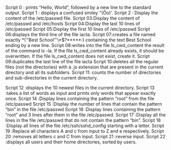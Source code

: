 Script 0 : prints “Hello, World”, followed by a new line to the standard output.
Script 1 : displays a confused smiley "(Ôo)'.
Script 2 : Display the content of the /etc/passwd file.
Script 03:Display the content of /etc/passwd and /etc/hosts
Script 04:Display the last 10 lines of /etc/passwd
Script 05:Display the first 10 lines of /etc/passwd
Script 06:displays the third line of the file iacta.
Script 07:creates a file named exactly \*\\'"Best School"\'\\*$\?\*\*\*\*\*:) containing the text Best School ending by a new line.
Script 08:writes into the file ls_cwd_content the result of the command ls -la. If the file ls_cwd_content already exists, it should be overwritten. If the file ls_cwd_content does not exist, create it.
Script 09:duplicates the last line of the file iacta
Script 10:deletes all the regular files (not the directories) with a .js extension that are present in the current directory and all its subfolders.
Script 11: counts the number of directories and sub-directories in the current directory.

Script 12 :displays the 10 newest files in the current directory.
Script 13 :takes a list of words as input and prints only words that appear exactly once.
Script 14 :Display lines containing the pattern “root” from the file /etc/passwd
Script 15 :Display the number of lines that contain the pattern “bin” in the file /etc/passwd
Script 16 :Display lines containing the pattern “root” and 3 lines after them in the file /etc/passwd.
Script 17 :Display all the lines in the file /etc/passwd that do not contain the pattern “bin”.
Script 18 :Display all lines of the file /etc/ssh/sshd_config starting with a letter.
Script 19 :Replace all characters A and c from input to Z and e respectively.
Script 20 :removes all letters c and C from input.
Script 21 :reverse input.
Script 22 :displays all users and their home directories, sorted by users.
